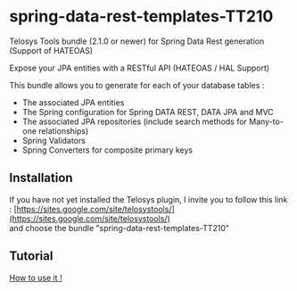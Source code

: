 spring-data-rest-templates-TT210
================================

Telosys Tools bundle (2.1.0 or newer) for Spring Data Rest generation (Support of HATEOAS)

Expose your JPA entities with a RESTful API (HATEOAS / HAL Support)

This bundle allows you to generate for each of your database tables :
- The associated JPA entities
- The Spring configuration for Spring DATA REST, DATA JPA and MVC
- The associated JPA repositories (include search methods for Many-to-one relationships)
- Spring Validators
- Spring Converters for composite primary keys

Installation
-------------
If you have not yet installed the Telosys plugin, I invite you to follow this link : [https://sites.google.com/site/telosystools/](https://sites.google.com/site/telosystools/)  
and choose the bundle "spring-data-rest-templates-TT210"


Tutorial
-------------
[How to use it !](doc/HOWTO.md)

